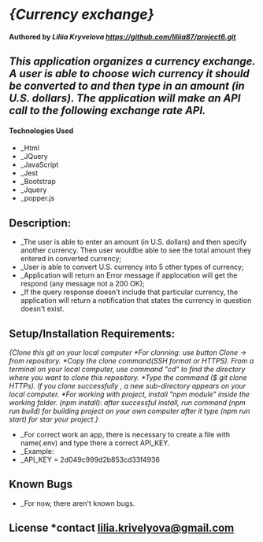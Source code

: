 # _{Currency exchange}_

#### Authored by _**Liliia Kryvelova https://github.com/liliia87/project6.git**_

## _This application organizes a currency exchange. A user is able to choose wich currency it should be converted to and then type in an amount (in U.S. dollars). The application will make an API call to the following exchange rate API._

#### Technologies Used
* _Html
* _JQuery
* _JavaScript
* _Jest 
* _Bootstrap
* _Jquery
* _popper.js

## Description:
  * _The user is able to enter an amount (in U.S. dollars) and then specify another currency. Then user wouldbe able to see the total amount they entered in converted currency;
  * _User is able to convert U.S. currency into 5 other types of currency;
  * _Application will return an Error message if applocation will get the respond (any message not a 200 OK);
  * _If the query response doesn't include that particular currency, the application will return a notification that states the currency in question doesn't exist.




## Setup/Installation Requirements:

 _{Clone this git on your local computer *For clonning: use button Clone -> from repository. *Copy the clone command(SSH format or HTTPS). From a terminal on your local computer, use command "cd" to find the directory where you want to clone this repository. *Type the command ($ git clone HTTPs). If you clone successfully , a new sub-directory appears on your local computer. *For working with project, install "npm module" inside the working folder. (npm install): after successful install, run command (npm run build) for building project on your own computer after it type (npm run start) for star your project.}_

 * _For correct work an app, there is necessary to create a file with name(.env) and type there a correct API_KEY.
 * _Example: 
 * _API_KEY = 2d049c999d2b853cd33f4936

## Known Bugs
* _For now, there aren't known bugs.

## License *contact lilia.krivelyova@gmail.com
